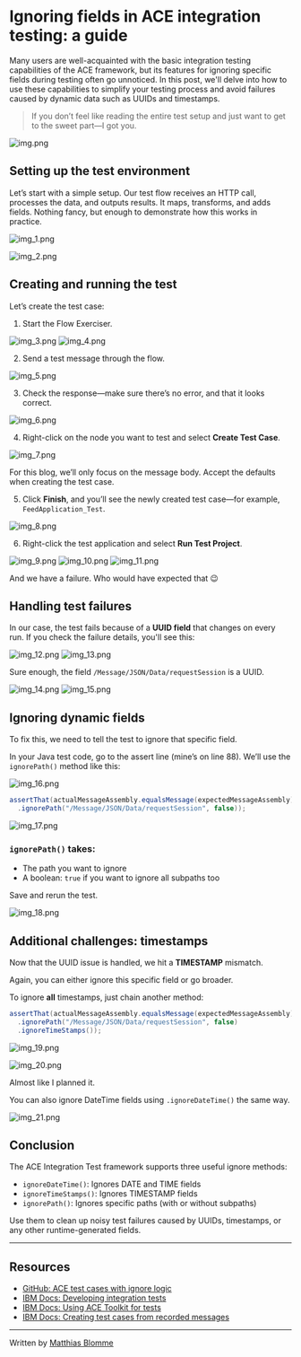 
# Ignoring fields in ACE integration testing: a guide

Many users are well-acquainted with the basic integration testing capabilities of the ACE framework, but its features for ignoring specific fields during testing often go unnoticed. In this post, we'll delve into how to use these capabilities to simplify your testing process and avoid failures caused by dynamic data such as UUIDs and timestamps.

> If you don’t feel like reading the entire test setup and just want to get to the sweet part—I got you.

![img.png](img.png)

## Setting up the test environment

Let’s start with a simple setup. Our test flow receives an HTTP call, processes the data, and outputs results. It maps, transforms, and adds fields. Nothing fancy, but enough to demonstrate how this works in practice.

![img_1.png](img_1.png)

![img_2.png](img_2.png)

## Creating and running the test

Let’s create the test case:

1. Start the Flow Exerciser.

![img_3.png](img_3.png)
![img_4.png](img_4.png)


2. Send a test message through the flow.  

![img_5.png](img_5.png)

3. Check the response—make sure there’s no error, and that it looks correct.

![img_6.png](img_6.png)

4. Right-click on the node you want to test and select **Create Test Case**.

![img_7.png](img_7.png)

For this blog, we’ll only focus on the message body. Accept the defaults when creating the test case.

5. Click **Finish**, and you’ll see the newly created test case—for example, `FeedApplication_Test`.

![img_8.png](img_8.png)

6. Right-click the test application and select **Run Test Project**.

![img_9.png](img_9.png)
![img_10.png](img_10.png)
![img_11.png](img_11.png)

And we have a failure. Who would have expected that 😉

## Handling test failures

In our case, the test fails because of a **UUID field** that changes on every run. If you check the failure details, you'll see this:

![img_12.png](img_12.png)
![img_13.png](img_13.png)

Sure enough, the field `/Message/JSON/Data/requestSession` is a UUID.

![img_14.png](img_14.png)
![img_15.png](img_15.png)

## Ignoring dynamic fields

To fix this, we need to tell the test to ignore that specific field.

In your Java test code, go to the assert line (mine’s on line 88). We’ll use the `ignorePath()` method like this:

![img_16.png](img_16.png)

```java
assertThat(actualMessageAssembly.equalsMessage(expectedMessageAssembly)
  .ignorePath("/Message/JSON/Data/requestSession", false));
```

![img_17.png](img_17.png)

### `ignorePath()` takes:
- The path you want to ignore
- A boolean: `true` if you want to ignore all subpaths too

Save and rerun the test.

![img_18.png](img_18.png)

## Additional challenges: timestamps

Now that the UUID issue is handled, we hit a **TIMESTAMP** mismatch.

Again, you can either ignore this specific field or go broader.

To ignore **all** timestamps, just chain another method:

```java
assertThat(actualMessageAssembly.equalsMessage(expectedMessageAssembly)
  .ignorePath("/Message/JSON/Data/requestSession", false)
  .ignoreTimeStamps());
```

![img_19.png](img_19.png)

![img_20.png](img_20.png)

Almost like I planned it.

You can also ignore DateTime fields using `.ignoreDateTime()` the same way.

![img_21.png](img_21.png)

## Conclusion

The ACE Integration Test framework supports three useful ignore methods:

- `ignoreDateTime()`: Ignores DATE and TIME fields
- `ignoreTimeStamps()`: Ignores TIMESTAMP fields
- `ignorePath()`: Ignores specific paths (with or without subpaths)

Use them to clean up noisy test failures caused by UUIDs, timestamps, or any other runtime-generated fields.

---

## Resources

- [GitHub: ACE test cases with ignore logic](https://github.com/matthiasblomme/Ace_test_cases/tree/features/add-unit-test-test-case/UnitTestIgnoreFields)
- [IBM Docs: Developing integration tests](https://www.ibm.com/docs/en/app-connect/12.0?topic=solutions-developing-integration-tests)
- [IBM Docs: Using ACE Toolkit for tests](https://www.ibm.com/docs/en/app-connect/12.0?topic=dit-developing-integration-tests-by-using-app-connect-enterprise-toolkit)
- [IBM Docs: Creating test cases from recorded messages](https://www.ibm.com/docs/en/app-connect/12.0?topic=ditbuacet-creating-test-case-message-flow-node-using-recorded-messages)

---

Written by [Matthias Blomme](https://www.linkedin.com/in/matthiasblomme/)
